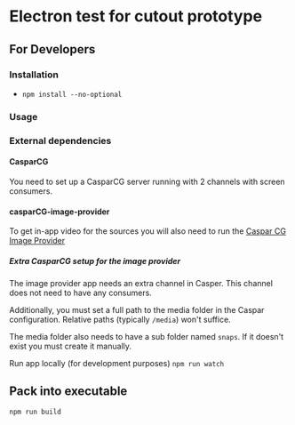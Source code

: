 # Electron test for cutout prototype

## For Developers

### Installation

- `npm install --no-optional`

### Usage

### External dependencies

#### CasparCG

You need to set up a CasparCG server running with 2 channels with screen consumers.

#### casparCG-image-provider

To get in-app video for the sources you will also need to run the [Caspar CG Image Provider](https://github.com/SuperFlyTV/)

##### Extra CasparCG setup for the image provider

The image provider app needs an extra channel in Casper. This channel does not need to have any consumers.

Additionally, you must set a full path to the media folder in the Caspar configuration. Relative paths (typically `/media`) won't suffice.

The media folder also needs to have a sub folder named `snaps`. If it doesn't exist you must create it manually.

Run app locally (for development purposes)
`npm run watch`

## Pack into executable

`npm run build`
